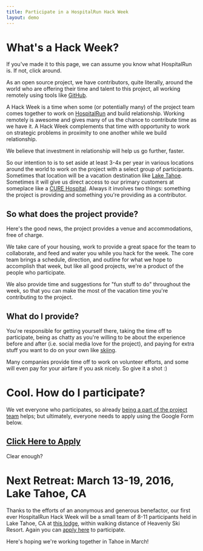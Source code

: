 ```yaml
---
title: Participate in a HospitalRun Hack Week
layout: demo
---
```


# What's a Hack Week?
If you've made it to this page, we can assume you know what HospitalRun is. If not, click around. 

As an open source project, we have contributors, quite literally, around the world who are offering their time and talent to this project, all working remotely using tools like [GitHub](https://github.com/HospitalRun/hospitalrun-frontend). 

A Hack Week is a time when some (or potentially many) of the project team comes together to work on [HospitalRun](https://github.com/HospitalRun) and build relationship. Working remotely is awesome and gives many of us the chance to contribute time as we have it. A Hack Week complements that time with opportunity to work on strategic problems in proximity to one another while we build relationship. 

We believe that investment in relationship will help us go further, faster.

So our intention to is to set aside at least 3-4x per year in various locations around the world to work on the project with a select group of participants. Sometimes that location will be a vacation destination like [Lake Tahoe](https://www.vrbo.com/644606). Sometimes it will give us direct access to our primary customers at someplace like a [CURE Hospital](https://cure.org/zambia). Always it involves two things: something the project is providing and something you're providing as a contributor.

## So what does the project provide?
Here's the good news, the project provides a venue and accommodations, free of charge. 

We take care of your housing, work to provide a great space for the team to collaborate, and feed and water you while you hack for the week. The core team brings a schedule, direction, and outline for what we hope to accomplish that week, but like all good projects, we're a product of the people who participate. 

We also provide time and suggestions for "fun stuff to do" throughout the week, so that you can make the most of the vacation time you're contributing to the project.

## What do I provide?
You're responsible for getting yourself there, taking the time off to participate, being as chatty as you're willing to be about the experience before and after (i.e. social media love for the project), and paying for extra stuff you want to do on your own like [skiing](http://www.skiheavenly.com/).

Many companies provide time off to work on volunteer efforts, and some will even pay for your airfare if you ask nicely. So give it a shot :)

# Cool. How do I participate?
We vet everyone who participates, so already [being a part of the project team](https://github.com/HospitalRun/hospitalrun-frontend/blob/master/.github/CONTRIBUTING.md) helps; but ultimately, everyone needs to apply using the Google Form below.

## [Click Here to Apply](https://docs.google.com/forms/d/1TBk9TSc92j9NJKzzQ73OzAesSNjeT_fPQqoKazQbkts/viewform)
Clear enough?

# Next Retreat: March 13-19, 2016, Lake Tahoe, CA
Thanks to the efforts of an anonymous and generous benefactor, our first ever HospitalRun Hack Week will be a small team of 8-11 participants held in Lake Tahoe, CA at [this lodge](https://www.vrbo.com/644606), within walking distance of Heavenly Ski Resort. Again you can [apply here](https://docs.google.com/forms/d/1TBk9TSc92j9NJKzzQ73OzAesSNjeT_fPQqoKazQbkts/viewform) to participate.

Here's hoping we're working together in Tahoe in March!